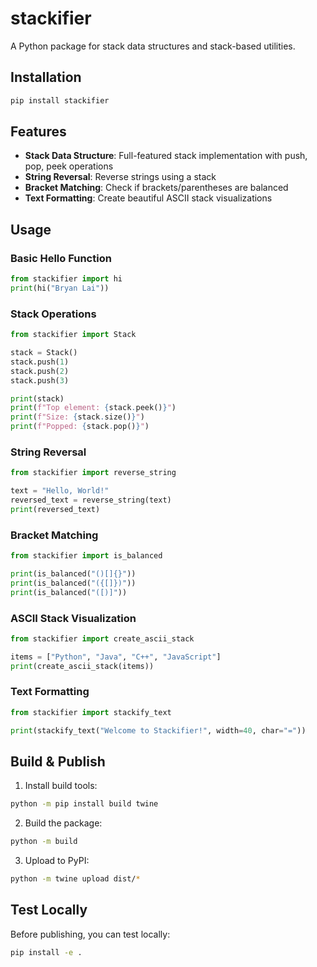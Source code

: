 # stackifier

A Python package for stack data structures and stack-based utilities.

## Installation

```bash
pip install stackifier
```

## Features

- **Stack Data Structure**: Full-featured stack implementation with push, pop, peek operations
- **String Reversal**: Reverse strings using a stack
- **Bracket Matching**: Check if brackets/parentheses are balanced
- **Text Formatting**: Create beautiful ASCII stack visualizations

## Usage

### Basic Hello Function

```python
from stackifier import hi
print(hi("Bryan Lai"))
```

### Stack Operations

```python
from stackifier import Stack

stack = Stack()
stack.push(1)
stack.push(2)
stack.push(3)

print(stack)
print(f"Top element: {stack.peek()}")
print(f"Size: {stack.size()}")
print(f"Popped: {stack.pop()}")
```

### String Reversal

```python
from stackifier import reverse_string

text = "Hello, World!"
reversed_text = reverse_string(text)
print(reversed_text)
```

### Bracket Matching

```python
from stackifier import is_balanced

print(is_balanced("()[]{}"))
print(is_balanced("({[]})"))
print(is_balanced("([)]"))
```

### ASCII Stack Visualization

```python
from stackifier import create_ascii_stack

items = ["Python", "Java", "C++", "JavaScript"]
print(create_ascii_stack(items))
```

### Text Formatting

```python
from stackifier import stackify_text

print(stackify_text("Welcome to Stackifier!", width=40, char="="))
```

## Build & Publish

1. Install build tools:
```bash
python -m pip install build twine
```

2. Build the package:
```bash
python -m build
```

3. Upload to PyPI:
```bash
python -m twine upload dist/*
```

## Test Locally

Before publishing, you can test locally:
```bash
pip install -e .
```
